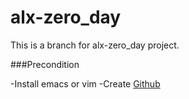 # alx-zero_day

This is a branch for alx-zero_day project.


###Precondition

-Install emacs or vim
-Create [Github](https://github.com/)

